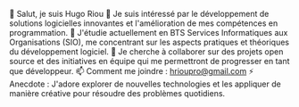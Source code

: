 👋 Salut, je suis Hugo Riou
👀 Je suis intéressé par le développement de solutions logicielles innovantes et l'amélioration de mes compétences en programmation.
🌱 J'étudie actuellement en BTS Services Informatiques aux Organisations (SIO), me concentrant sur les aspects pratiques et théoriques du développement logiciel.
💞️ Je cherche à collaborer sur des projets open source et des initiatives en équipe qui me permettront de progresser en tant que développeur.
📫 Comment me joindre : hrioupro@gmail.com
⚡ Anecdote : J'adore explorer de nouvelles technologies et les appliquer de manière créative pour résoudre des problèmes quotidiens.
